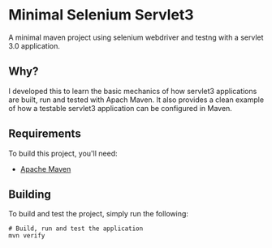 # Minimal Selenium Servlet3

A minimal maven project using selenium webdriver and testng with a servlet 3.0
application.

## Why?

I developed this to learn the basic mechanics of how servlet3 applications are
built, run and tested with Apach Maven. It also provides a clean example of how
a testable servlet3 application can be configured in Maven.

## Requirements

To build this project, you'll need:

  * [Apache Maven](http://maven.apache.org/)

## Building

To build and test the project, simply run the following:

```
# Build, run and test the application
mvn verify
```

